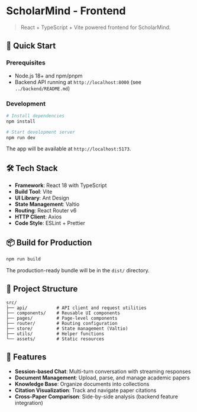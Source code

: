 # ScholarMind - Frontend

> React + TypeScript + Vite powered frontend for ScholarMind.

## 🚀 Quick Start

### Prerequisites

- Node.js 18+ and npm/pnpm
- Backend API running at `http://localhost:8000` (see `../backend/README.md`)

### Development

```bash
# Install dependencies
npm install

# Start development server
npm run dev
```

The app will be available at `http://localhost:5173`.

## 🛠️ Tech Stack

- **Framework**: React 18 with TypeScript
- **Build Tool**: Vite
- **UI Library**: Ant Design
- **State Management**: Valtio
- **Routing**: React Router v6
- **HTTP Client**: Axios
- **Code Style**: ESLint + Prettier

## 📦 Build for Production

```bash
npm run build
```

The production-ready bundle will be in the `dist/` directory.

## 🔧 Project Structure

```
src/
├── api/           # API client and request utilities
├── components/    # Reusable UI components
├── pages/         # Page-level components
├── router/        # Routing configuration
├── store/         # State management (Valtio)
├── utils/         # Helper functions
└── assets/        # Static resources
```

## 🎨 Features

- **Session-based Chat**: Multi-turn conversation with streaming responses
- **Document Management**: Upload, parse, and manage academic papers
- **Knowledge Base**: Organize documents into collections
- **Citation Visualization**: Track and navigate paper citations
- **Cross-Paper Comparison**: Side-by-side analysis (backend feature integration)
